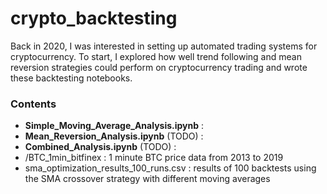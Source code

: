 # crypto_backtesting
Back in 2020, I was interested in setting up automated trading systems for cryptocurrency. To start, I explored how well trend following and mean reversion strategies could perform on cryptocurrency trading and wrote these backtesting notebooks. 



### Contents
- **Simple_Moving_Average_Analysis.ipynb** : 
- **Mean_Reversion_Analysis.ipynb** (TODO) : 
- **Combined_Analysis.ipynb** (TODO) : 
- /BTC_1min_bitfinex : 1 minute BTC price data from 2013 to 2019
- sma_optimization_results_100_runs.csv : results of 100 backtests using the SMA crossover strategy with different moving averages

